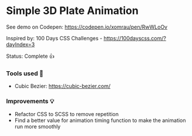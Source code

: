 # Simple 3D Plate Animation

See demo on Codepen: https://codepen.io/xomrau/pen/RwWLoOv

Inspired by: 100 Days CSS Challenges - https://100dayscss.com/?dayIndex=3

Status: Complete :+1:

### Tools used :wrench:

- Cubic Bezier: https://cubic-bezier.com/

### Improvements :bulb:

- Refactor CSS to SCSS to remove repetition
- Find a better value for animation timing function to make the animation run more smoothly